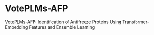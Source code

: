 # VotePLMs-AFP
VotePLMs-AFP: Identification of Antifreeze Proteins Using Transformer-Embedding Features and Ensemble Learning
